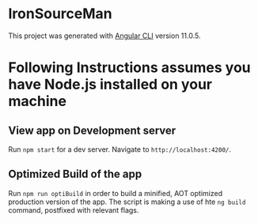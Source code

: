 # IronSourceMan

This project was generated with [Angular CLI](https://github.com/angular/angular-cli) version 11.0.5.

# Following Instructions assumes you have Node.js installed on your machine

## View app on Development server

Run `npm start` for a dev server. Navigate to `http://localhost:4200/`.

## Optimized Build of the app

Run `npm run optiBuild` in order to build a minified, AOT optimized production version of the app.
The script is making a use of hte `ng build` command, postfixed with relevant flags.
